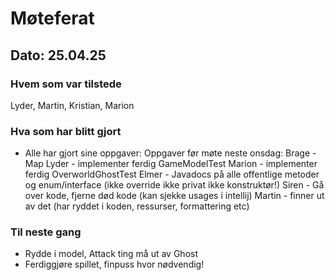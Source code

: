 # Møteferat

## Dato: 25.04.25

### Hvem som var tilstede

Lyder, Martin, Kristian, Marion

### Hva som har blitt gjort

- Alle har gjort sine oppgaver:
  Oppgaver før møte neste onsdag:
  Brage - Map
  Lyder - implementer ferdig GameModelTest
  Marion - implementer ferdig OverworldGhostTest
  Elmer - Javadocs på alle offentlige metoder og enum/interface (ikke override ikke privat ikke konstruktør!)
  Siren - Gå over kode, fjerne død kode (kan sjekke usages i intellij)
  Martin - finner ut av det (har ryddet i koden, ressurser, formattering etc)

### Til neste gang

- Rydde i model, Attack ting må ut av Ghost
- Ferdiggjøre spillet, finpuss hvor nødvendig!

